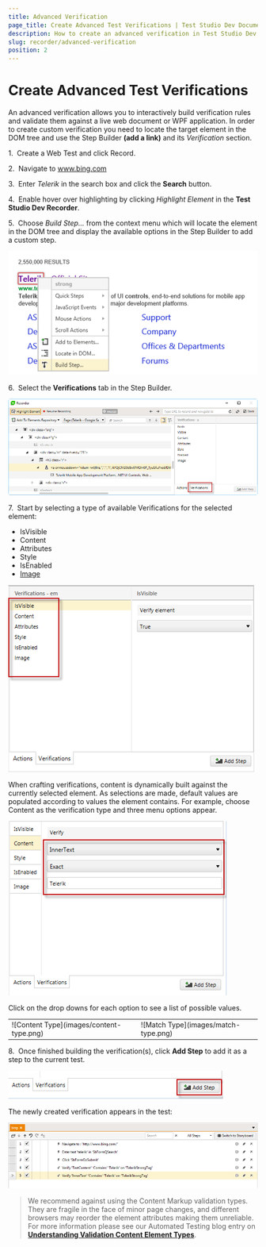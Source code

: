 ```yaml
---
title: Advanced Verification
page_title: Create Advanced Test Verifications | Test Studio Dev Documentation
description: How to create an advanced verification in Test Studio Dev
slug: recorder/advanced-verification
position: 2
---
```

# Create Advanced Test Verifications

An advanced verification allows you to interactively build verification rules and validate them against a live web document or WPF application. In order to create custom verification you need to locate the target element in the DOM tree and use the Step Builder __(add a link)__ and its _Verification_ section. 

1.&nbsp; Create a Web Test and click Record.

2.&nbsp; Navigate to <a href="http://www.bing.com" target="_blank">www.bing.com</a>

3.&nbsp; Enter _Telerik_ in the search box and click the __Search__ button.

4.&nbsp; Enable hover over highlighting by clicking _Highlight Element_ in the __Test Studio Dev Recorder__.

5.&nbsp; Choose _Build Step..._ from the context menu which will locate the element in the DOM tree and display the available options in the Step Builder to add a custom step. 

![Locate Element](images/highlight-element.png)

6.&nbsp; Select the **Verifications** tab in the Step Builder.

![Verifications](images/verification-section.png)

7.&nbsp; Start by selecting a type of available Verifications for the selected element:

- IsVisible
- Content
- Attributes
- Style
- IsEnabled
- <a href="/features/recorder/verifications/image-verification" target="_blank">Image</a>

![Available verifications](images/available-verifications.png)

When crafting verifications, content is dynamically built against the currently selected element. As selections are made, default values are populated according to values the element contains.
For example, choose Content as the verification type and three menu options appear. 

![Content](images/verify-content-options.png)

Click on the drop downs for each option to see a list of possible values.

<table id="no-table">
<tr>
<td>![Content Type](images/content-type.png)</td>
<td>![Match Type](images/match-type.png)</td>
</tr>
<table>

8.&nbsp; Once finished building the verification(s), click **Add Step** to add it as a step to the current test.

![Add Step](images/add-step.png)

The newly created verification appears in the test:

![Test Steps](images/verify-advanced-step.png)

> We recommend against using the Content Markup validation types. They are fragile in the face of minor page changes, and different browsers may reorder the element attributes making them unreliable. For more information please see our Automated Testing blog entry on <a href="http://blogs.telerik.com/jimholmes/posts/11-08-23/understanding-validation-content-element-types.aspx" target="_blank">**Understanding Validation Content Element Types**</a>.
